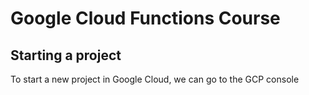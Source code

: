# Google Cloud Functions Course 
## Starting a project
To start a new project in Google Cloud, we can go to the GCP console